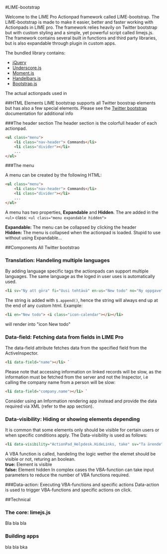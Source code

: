 #LIME-bootstrap

Welcome to the LIME Pro Actionpad framework called LIME-bootstrap. 
The LIME-bootstrap is made to make it easier, better and faster working with Actionpads in LIME pro. The framework relies heavily on Twitter 
bootstrap but with custom styling and a simple, yet powerful script called limejs.js. The framework contains several built in functions and third 
party libraries, but is also expandable through plugin in custom apps. 

The bundled library contains:

*	[jQuery](http://jquery.com)
*	[Underscore.js](http://underscorejs.org)
*	[Moment.js](http://momentjs.com)
*	[Handelbars.js](http://handlebarsjs.com)
*	[Bootstrap.js](http://getbootstrap.com)

The actual actionpads used in 

##HTML Elements
LIME bootstrap supports all Twitter boostrap elements but has also a few special elements. Please see the [Twitter bootstrap](http://getbootstrap.com/components/) documentation for additional info

###The header section
The header section is the colorfull header of each actionpad.
```html
<ul class="menu">
	<li class="nav-header"> Commands</li>
    <li class="divider"></li>
	...
</ul>
```

###The menu

A menu can be created by the following HTML: 

```html
<ul class="menu">
	<li class="nav-header"> Commands</li>
    <li class="divider"></li>
	...
</ul>
```

A menu has two properties, __Expandable__ and __Hidden__. The are added in the `<ul>` class:
`<ul class="menu expandable hidden">`	
	

__Expandable:__ The menu can be collapsed by clicking the header   
__Hidden:__ The menu is collapsed when the actionpad is loaded. Stupid to use without using Expandable...


##Components
All Twitter bootstrao

### Translation: Handeling multiple languages
By adding language specific tags the actionpads can support multiple languages. The same language as the loged in user uses is automatically used.

```html
<li sv="Ny att göra" fi="Uusi tehtävä" en-us="New todo" no="Ny oppgave" title-no="Ny oppgave" title-fi="Uusi tehtävä" title-sv="Ny att göra uppgift"  title-en-us="New todo" data-action="ActionPadTools.NewInspectorFromInspector, todo"></li>
```

The string is added with `$.append()`, hence the string will always end up at the end of any custom html. Example:

```html
<li en="New todo"> <i class="icon-calendar"></i></li>
```
will render into "icon New todo" 


### Data-field: Fetching data from fields in LIME Pro
The data-field attribute fetches data from the specified field from the ActiveInspector.

```html
<li data-field="name"></li> `
```

Please note that accessing information on linked records will be slow, as the information must be fetched from the server and not the Inspector, i.e calling the company name from a person will be slow:

```html
<li data-field="company.name"></li> `
```
Consider using an Information rendering app instead and provide the data required via XML (refer to the app section).

### Data-visibility: Hiding or showing elements depending
It is common that some elements only should be visible for certain users or when specific conditions apply. The Data-visibility is used as follows:

```html
<li data-visibility="ActionPad_Helpdesk.HideLinks, take" sv="Ta ärende" fi="Ota tehtäväksi" title-fi="Ota tehtäväksi" en-us="Take case" no="Ta saken" title-no"Ta saken" title-sv="Ta ärende" title-en-us="Take Case" data-action="ActionPad_Helpdesk.Take" > <i class="icon-rocket"></i></li>
```

A VBA function is called, handeling the logic wether the elemet should be visible or not, returing an boolean.   
__true:__ Element is visible   
__false:__ Element hidden
In complex cases the VBA-function can take input parameters to reduce the number of VBA functions required. 

###Data-action: Executing VBA-functions and specific actions
Data-action is used to trigger VBA-functions and specific actions on click.
 

##Technical
### The core: limejs.js
Bla bla bla

### Building apps
bla bla bka
